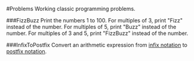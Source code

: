 #Problems
Working classic programming problems.

###FizzBuzz
Print the numbers 1 to 100. For multiples of 3, print "Fizz" instead of the number. For multiples of 5, print "Buzz" instead of the number. For multiples of 3 and 5, print "FizzBuzz" instead of the number.

###InfixToPostfix
Convert an arithmetic expression from [infix notation](https://en.wikipedia.org/wiki/Infix_notation) to [postfix notation](https://en.wikipedia.org/wiki/Reverse_Polish_notation).